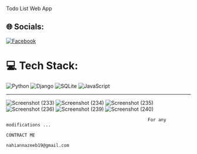 Todo List Web App


## 🌐 Socials:
[![Facebook](https://img.shields.io/badge/Facebook-%231877F2.svg?logo=Facebook&logoColor=white)](https://facebook.com/nahian.nazeeb) 

# 💻 Tech Stack:
![Python](https://img.shields.io/badge/python-3670A0?style=for-the-badge&logo=python&logoColor=ffdd54) ![Django](https://img.shields.io/badge/django-%23092E20.svg?style=for-the-badge&logo=django&logoColor=white) ![SQLite](https://img.shields.io/badge/sqlite-%2307405e.svg?style=for-the-badge&logo=sqlite&logoColor=white) ![JavaScript](https://img.shields.io/badge/javascript-%23323330.svg?style=for-the-badge&logo=javascript&logoColor=%23F7DF1E)

---
![Screenshot (233)](https://github.com/NAHIAN-19/TODO_LIST/assets/106859103/402961c4-6979-414f-84df-09fee08c788c)
![Screenshot (234)](https://github.com/NAHIAN-19/TODO_LIST/assets/106859103/fecca433-88a5-4aa6-aa67-8a8a9ae286dd)
![Screenshot (235)](https://github.com/NAHIAN-19/TODO_LIST/assets/106859103/943f463e-8950-42b7-a0ae-eceb032cf398)
![Screenshot (236)](https://github.com/NAHIAN-19/TODO_LIST/assets/106859103/9e54caac-72dd-46d3-87f5-e76bec8df592)
![Screenshot (239)](https://github.com/NAHIAN-19/TODO_LIST/assets/106859103/b6a19811-3cfe-441b-998f-f7bd8c5fe4a3)
![Screenshot (240)](https://github.com/NAHIAN-19/TODO_LIST/assets/106859103/4be67af1-f66f-48d6-9bb7-8cf6d27c34ee)

                                                          For any modifications ...
                                                                            CONTRACT ME 
                                                                       nahiannazeeb19@gmail.com

<!-- Proudly created with GPRM ( https://gprm.itsvg.in ) -->
